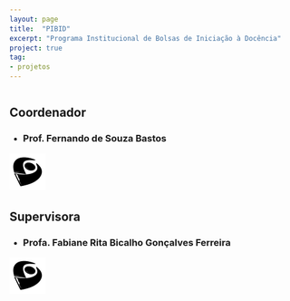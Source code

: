 ```yaml
---
layout: page
title:  "PIBID"
excerpt: "Programa Institucional de Bolsas de Iniciação à Docência"
project: true
tag:
- projetos
---
```


<div style="display:flex; flex-direction: row; justify-content: center; align-items: center">
   <div>
      <a class="social-btn" href="https://pibid.caf.ufv.br/" target="_blank">
      <i class="fa fa-fw fa-globe"></i>
      </a>
   </div>
   
   <div>
      <a class="social-btn" href="https://www.youtube.com/channel/UC0-TwS7tf7JhWsy28sE50Gw" target="_blank">
      <i class="fa fa-fw fa-youtube-square"></i>
      </a>
   </div>
   
   <div>
      <a class="social-btn" href="https://www.instagram.com/pibidexatas_ufvcaf/" target="_blank">
      <i class="fa fa-fw fa-instagram"></i>
      </a>
   </div>   
   
   <div>
      <a class="social-btn" href="mailto:pibid.exatas.caf@ufv.br" target="_blank">
      <i class="fa fa-fw fa-envelope-square"></i>
      </a>
   </div>
</div>   
   
   
## Coordenador
 
* ### Prof. Fernando de Souza Bastos

<div style = "display: inline-block;"> 
   <div style = "float:left;">
      <a class="social-btn" href="http://buscatextual.cnpq.br/buscatextual/visualizacv.do?metodo=apresentar&id=K       4164030D3">
      <img src="../assets/img/favicons/lattes-new.svg">
      </a>
   </div>
   
   <div style = "float:left;">
      <a class="social-btn" href="https://fsbmat-ufv.github.io/">
      <i class="fa fa-fw fa-github"></i>
      </a>
   </div>
</div> 

## Supervisora

* ### Profa. Fabiane Rita Bicalho Gonçalves Ferreira

<div style = "display: inline-block;">
   <div style = "float:left;">
      <a class="social-btn" href="http://buscatextual.cnpq.br/buscatextual/visualizacv.do?metodo=apresentar&id=K       805   6901H7">
      <img src="../assets/img/favicons/lattes-new.svg">
      </a>
   </div>
</div>